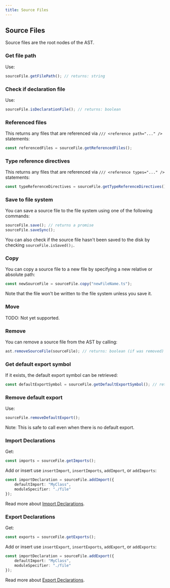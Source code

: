 ```yaml
---
title: Source Files
---
```


## Source Files

Source files are the root nodes of the AST.

### Get file path

Use:

```typescript
sourceFile.getFilePath(); // returns: string
```

### Check if declaration file

Use:

```typescript
sourceFile.isDeclarationFile(); // returns: boolean
```

### Referenced files

This returns any files that are referenced via `/// <reference path="..." />` statements:

```typescript
const referencedFiles = sourceFile.getReferencedFiles();
```

### Type reference directives

This returns any files that are referenced via `/// <reference types="..." />` statements:

```typescript
const typeReferenceDirectives = sourceFile.getTypeReferenceDirectives();
```

### Save to file system

You can save a source file to the file system using one of the following commands:

```typescript
sourceFile.save(); // returns a promise
sourceFile.saveSync();
```

You can also check if the source file hasn't been saved to the disk by checking `sourceFile.isSaved();`.

### Copy

You can copy a source file to a new file by specifying a new relative or absolute path:

```typescript
const newSourceFile = sourceFile.copy("newFileName.ts");
```

Note that the file won't be written to the file system unless you save it.

### Move

TODO: Not yet supported.

### Remove

You can remove a source file from the AST by calling:

```typescript
ast.removeSourceFile(sourceFile); // returns: boolean (if was removed)
```

### Get default export symbol

If it exists, the default export symbol can be retrieved:

```typescript
const defaultExportSymbol = sourceFile.getDefaultExportSymbol(); // returns: Symbol | undefined
```

### Remove default export

Use:

```typescript
sourceFile.removeDefaultExport();
```

Note: This is safe to call even when there is no default export.


### Import Declarations

Get:

```typescript
const imports = sourceFile.getImports();
```

Add or insert use `insertImport`, `insertImports`, `addImport`, or `addImports`:

```typescript
const importDeclaration = sourceFile.addImport({
    defaultImport: "MyClass",
    moduleSpecifier: "./file"
});
```

Read more about [Import Declarations](imports).

### Export Declarations

Get:

```typescript
const exports = sourceFile.getExports();
```

Add or insert use `insertExport`, `insertExports`, `addExport`, or `addExports`:

```typescript
const importDeclaration = sourceFile.addExport({
    defaultImport: "MyClass",
    moduleSpecifier: "./file"
});
```

Read more about [Export Declarations](exports).
